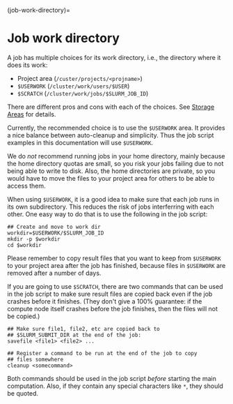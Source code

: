 (job-work-directory)=

# Job work directory

A job has multiple choices for its work directory, i.e., the directory
where it does its work:

- Project area (`/custer/projects/<projname>`)
- `$USERWORK` (`/cluster/work/users/$USER`)
- `$SCRATCH` (`/cluster/work/jobs/$SLURM_JOB_ID`)

There are different pros and cons with each of the choices.  See
[Storage Areas](../../files_storage/clusters.md) for details.

Currently, the recommended choice is to use the `$USERWORK` area.  It
provides a nice balance between auto-cleanup and simplicity.  Thus the
job script examples in this documentation will use `$USERWORK`.

We do _not_ recommend running jobs in your home directory, mainly
because the home directory quotas are small, so you risk your jobs
failing due to not being able to write to disk.  Also, the home
directories are private, so you would have to move the files to your
project area for others to be able to access them.

When using `$USERWORK`, it is a good idea to make sure that each job
runs in its own subdirectory.  This reduces the risk of jobs
interferring with each other.  One easy way to do that is to use the
following in the job script:

    ## Create and move to work dir
    workdir=$USERWORK/$SLURM_JOB_ID
	mkdir -p $workdir
	cd $workdir

Please remember to copy result files that you want to keep from
`$USERWORK` to your project area after the job has finished, because
files in `$USERWORK` are removed after a number of days.

If you are going to use `$SCRATCH`, there are two commands that can be
used in the job script to make sure result files are copied back even
if the job crashes before it finishes. (They don't give a 100%
guarantee: if the compute node itself crashes before the job finishes,
then the files will not be copied.)

	## Make sure file1, file2, etc are copied back to
	## $SLURM_SUBMIT_DIR at the end of the job:
    savefile <file1> <file2> ...

    ## Register a command to be run at the end of the job to copy
	## files somewhere
	cleanup <somecommand>

Both commands should be used in the job script _before_ starting the
main computation.  Also, if they contain any special characters like
`*`, they should be quoted.
